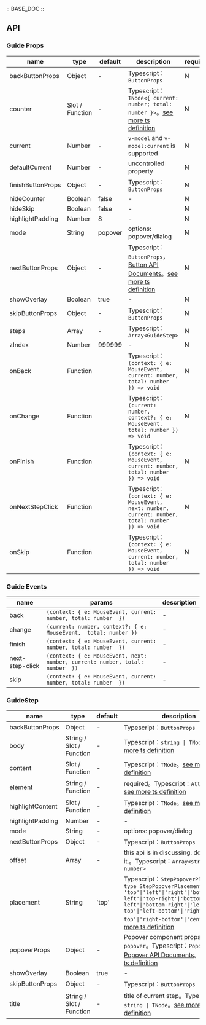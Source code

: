 :: BASE_DOC ::

## API

### Guide Props

name | type | default | description | required
-- | -- | -- | -- | --
backButtonProps | Object | - | Typescript：`ButtonProps` | N
counter | Slot / Function | - | Typescript：`TNode<{ current: number; total: number }>`。[see more ts definition](https://github.com/Tencent/tdesign-mobile-vue/blob/develop/src/common.ts) | N
current | Number | - | `v-model` and `v-model:current` is supported | N
defaultCurrent | Number | - | uncontrolled property | N
finishButtonProps | Object | - | Typescript：`ButtonProps` | N
hideCounter | Boolean | false | \- | N
hideSkip | Boolean | false | \- | N
highlightPadding | Number | 8 | \- | N
mode | String | popover | options: popover/dialog | N
nextButtonProps | Object | - | Typescript：`ButtonProps`，[Button API Documents](./button?tab=api)。[see more ts definition](https://github.com/Tencent/tdesign-mobile-vue/tree/develop/src/guide/type.ts) | N
showOverlay | Boolean | true | \- | N
skipButtonProps | Object | - | Typescript：`ButtonProps` | N
steps | Array | - | Typescript：`Array<GuideStep>` | N
zIndex | Number | 999999 | \- | N
onBack | Function |  | Typescript：`(context: { e: MouseEvent, current: number, total: number  }) => void`<br/> | N
onChange | Function |  | Typescript：`(current: number, context?: { e: MouseEvent,  total: number }) => void`<br/> | N
onFinish | Function |  | Typescript：`(context: { e: MouseEvent, current: number, total: number  }) => void`<br/> | N
onNextStepClick | Function |  | Typescript：`(context: { e: MouseEvent, next: number, current: number, total: number  }) => void`<br/> | N
onSkip | Function |  | Typescript：`(context: { e: MouseEvent, current: number, total: number  }) => void`<br/> | N

### Guide Events

name | params | description
-- | -- | --
back | `(context: { e: MouseEvent, current: number, total: number  })` | \-
change | `(current: number, context?: { e: MouseEvent,  total: number })` | \-
finish | `(context: { e: MouseEvent, current: number, total: number  })` | \-
next-step-click | `(context: { e: MouseEvent, next: number, current: number, total: number  })` | \-
skip | `(context: { e: MouseEvent, current: number, total: number  })` | \-

### GuideStep

name | type | default | description | required
-- | -- | -- | -- | --
backButtonProps | Object | - | Typescript：`ButtonProps` | N
body | String / Slot / Function | - | Typescript：`string \| TNode`。[see more ts definition](https://github.com/Tencent/tdesign-mobile-vue/blob/develop/src/common.ts) | N
content | Slot / Function | - | Typescript：`TNode`。[see more ts definition](https://github.com/Tencent/tdesign-mobile-vue/blob/develop/src/common.ts) | N
element | String / Function | - | required。Typescript：`AttachNode`。[see more ts definition](https://github.com/Tencent/tdesign-mobile-vue/blob/develop/src/common.ts) | Y
highlightContent | Slot / Function | - | Typescript：`TNode`。[see more ts definition](https://github.com/Tencent/tdesign-mobile-vue/blob/develop/src/common.ts) | N
highlightPadding | Number | - | \- | N
mode | String | - | options: popover/dialog | N
nextButtonProps | Object | - | Typescript：`ButtonProps` | N
offset | Array | - | this api is in discussing. do not use it.。Typescript：`Array<string \| number>` | N
placement | String | 'top' | Typescript：`StepPopoverPlacement ` `type StepPopoverPlacement = 'top'\|'left'\|'right'\|'bottom'\|'top-left'\|'top-right'\|'bottom-left'\|'bottom-right'\|'left-top'\|'left-bottom'\|'right-top'\|'right-bottom'\|'center'`。[see more ts definition](https://github.com/Tencent/tdesign-mobile-vue/tree/develop/src/guide/type.ts) | N
popoverProps | Object | - | Popover component props if `mode = popover`。Typescript：`PopoverProps`，[Popover API Documents](./popover?tab=api)。[see more ts definition](https://github.com/Tencent/tdesign-mobile-vue/tree/develop/src/guide/type.ts) | N
showOverlay | Boolean | true | \- | N
skipButtonProps | Object | - | Typescript：`ButtonProps` | N
title | String / Slot / Function | - | title of current step。Typescript：`string \| TNode`。[see more ts definition](https://github.com/Tencent/tdesign-mobile-vue/blob/develop/src/common.ts) | N
